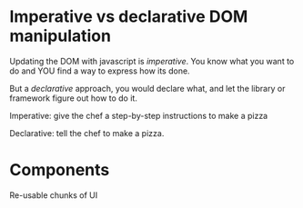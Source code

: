 # Imperative vs declarative DOM manipulation

Updating the DOM with javascript is _imperative_. You know what you want to do and YOU find a way to express how its done.

But a _declarative_ approach, you would declare what, and let the library or framework figure out how to do it.

Imperative: give the chef a step-by-step instructions to make a pizza

Declarative: tell the chef to make a pizza.

# Components

Re-usable chunks of UI
